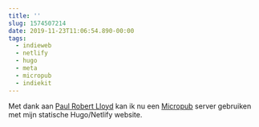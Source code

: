 ```yaml
---
title: ''
slug: 1574507214
date: 2019-11-23T11:06:54.890-00:00
tags:
  - indieweb
  - netlify
  - hugo
  - meta
  - micropub
  - indiekit
---
```

Met dank aan [Paul Robert Lloyd](https://paulrobertlloyd.com/) kan ik nu een [Micropub](https://indieweb.org/Micropub) server gebruiken met mijn statische Hugo/Netlify website.
